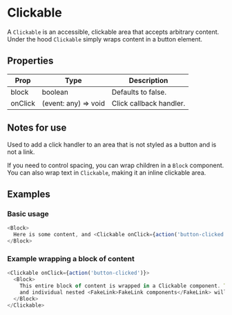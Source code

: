 # Clickable

A `Clickable` is an accessible, clickable area that accepts arbitrary content. Under the hood `Clickable` simply wraps content in a button element.

## Properties

| Prop | Type | Description |
| ---- | ---- | ----------- |
| block | boolean | Defaults to false. |
| onClick | (event: any) => void | Click callback handler. |

## Notes for use

Used to add a click handler to an area that is not styled as a button and is not a link.

If you need to control spacing, you can wrap children in a `Block` component. You can also wrap text in `Clickable`, making it an inline clickable area.

## Examples

### Basic usage

```js
<Block>
  Here is some content, and <Clickable onClick={action('button-clicked')}>this is some text within a Clickable component</Clickable>.
</Block>
```

### Example wrapping a block of content

```js
<Clickable onClick={action('button-clicked')}>
  <Block>
    This entire block of content is wrapped in a Clickable component. Tabbing through the element will focus-highlight the entire square,
    and individual nested <FakeLink>FakeLink components</FakeLink> will be underlined like links on mouse hover.
  </Block>
</Clickable>
```
